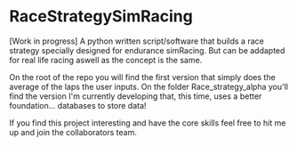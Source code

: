 # RaceStrategySimRacing
[Work in progress] A python written script/software that builds a race strategy specially designed for endurance simRacing. But can be addapted for real life racing aswell as the concept is the same.

On the root of the repo you will find the first version that simply does the average of the laps the user inputs. 
On the folder Race_strategy_alpha you'll find the version I'm currently developing that, this time, uses a better foundation... databases to store data!

If you find this project interesting and have the core skills feel free to hit me up and join the collaborators team.
